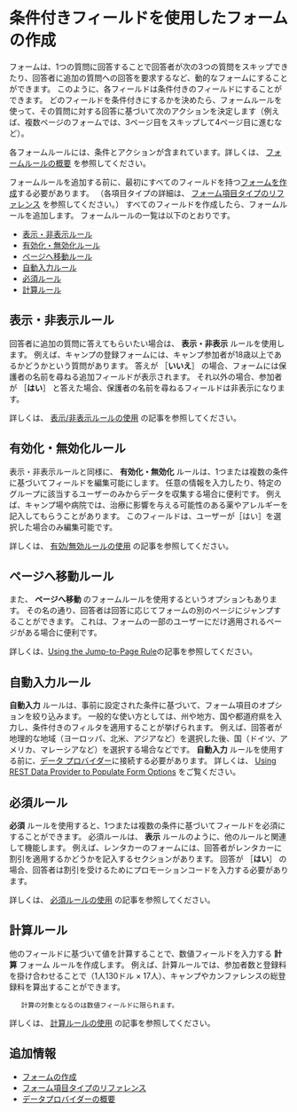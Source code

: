 # 条件付きフィールドを使用したフォームの作成

フォームは、1つの質問に回答することで回答者が次の3つの質問をスキップできたり、回答者に追加の質問への回答を要求するなど、動的なフォームにすることができます。 このように、各フィールドは条件付きのフィールドにすることができます。 どのフィールドを条件付きにするかを決めたら、フォームルールを使って、その質問に対する回答に基づいて次のアクションを決定します（例えば、複数ページのフォームでは、3ページ目をスキップして4ページ目に進むなど）。

各フォームルールには、条件とアクションが含まれています。詳しくは、 [フォームルールの概要](../form-rules/form-rules-overview.md) を参照してください。

フォームルールを追加する前に、最初にすべてのフィールドを持つ[フォームを作成](./creating-forms.md)する必要があります。 （各項目タイプの詳細は、 [フォーム項目タイプのリファレンス](./forms-field-types-reference.md) を参照してください。） すべてのフィールドを作成したら、フォームルールを追加します。 フォームルールの一覧は以下のとおりです。

* [表示・非表示ルール](#show-hide-rule)
* [有効化・無効化ルール](#enable-disable-rule)
* [ページへ移動ルール](#jump-to-page-rule)
* [自動入力ルール](#autofill-rule)
* [必須ルール](#require-rule)
* [計算ルール](#calculate-rule)

<a name="show-hide-rule" />

## 表示・非表示ルール

回答者に追加の質問に答えてもらいたい場合は、 **表示・非表示** ルールを使用します。 例えば、キャンプの登録フォームには、キャンプ参加者が18歳以上であるかどうかという質問があります。 答えが ［**いいえ**］ の場合、フォームには保護者の名前を尋ねる追加フィールドが表示されます。 それ以外の場合、参加者が ［**はい**］ と答えた場合、保護者の名前を尋ねるフィールドは非表示になります。

詳しくは、 [表示/非表示ルールの使用](../form-rules/using-the-show-hide-rule.md) の記事を参照してください。

<a name="enable-disable-rule" />

## 有効化・無効化ルール

表示・非表示ルールと同様に、 **有効化・無効化** ルールは、1つまたは複数の条件に基づいてフィールドを編集可能にします。 任意の情報を入力したり、特定のグループに該当するユーザーのみからデータを収集する場合に便利です。 例えば、キャンプ場や病院では、治療に影響を与える可能性のある薬やアレルギーを記入してもらうことがあります。 このフィールドは、ユーザーが［はい］を選択した場合のみ編集可能です。

詳しくは、 [有効/無効ルールの使用](../form-rules/using-the-enable-disable-rule.md) の記事を参照してください。

<a name="jump-to-page-rule" />

## ページへ移動ルール

また、 **ページへ移動** のフォームルールを使用するというオプションもあります。 その名の通り、回答者は回答に応じてフォームの別のページにジャンプすることができます。 これは、フォームの一部のユーザーにだけ適用されるページがある場合に便利です。

詳しくは、[Using the Jump-to-Page Rule](../form-rules/using-the-jump-to-page-rule.md)の記事を参照してください。

<a name="autofill-rule" />

## 自動入力ルール

**自動入力** ルールは、事前に設定された条件に基づいて、フォーム項目のオプションを絞り込みます。 一般的な使い方としては、州や地方、国や都道府県を入力し、条件付きのフィルタを適用することが挙げられます。 例えば、回答者が地理的な地域（ヨーロッパ、北米、アジアなど）を選択した後、国（ドイツ、アメリカ、マレーシアなど）を選択する場合などです。 **自動入力** ルールを使用する前に、[データ プロバイダー](../data-providers/data-providers-overview.md)に接続する必要があります。 詳しくは、 [Using REST Data Provider to Populate Form Options](../data-providers/using-the-rest-data-provider-to-populate-form-options.md) をご覧ください。

<a name="require-rule" />

## 必須ルール

**必須** ルールを使用すると、1つまたは複数の条件に基づいてフィールドを必須にすることができます。 必須ルールは、 **表示** ルールのように、他のルールと関連して機能します。 例えば、レンタカーのフォームには、回答者がレンタカーに割引を適用するかどうかを記入するセクションがあります。 回答が ［**はい**］ の場合、回答者は割引を受けるためにプロモーションコードを入力する必要があります。

詳しくは、 [必須ルールの使用](../form-rules/using-the-require-rule.md) の記事を参照してください。

<a name="calculate-rule" />

## 計算ルール

他のフィールドに基づいて値を計算することで、数値フィールドを入力する **計算** フォーム ルールを作成します。 例えば、計算ルールでは、参加者数と登録料を掛け合わせることで（1人130ドル × 17人）、キャンプやカンファレンスの総登録料を算出することができます。

```{important}
   計算の対象となるのは数値フィールドに限られます。
```

詳しくは、 [計算ルールの使用](../form-rules/using-the-calculate-rule.md) の記事を参照してください。

<a name="additional-information" />

## 追加情報

* [フォームの作成](./creating-forms.md)
* [フォーム項目タイプのリファレンス](./forms-field-types-reference.md)
* [データプロバイダーの概要](../data-providers/data-providers-overview.md)
